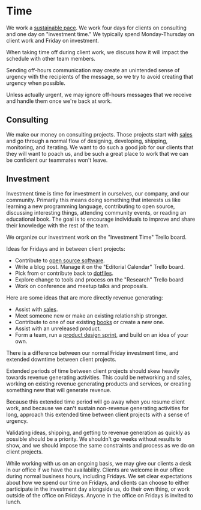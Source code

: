 # Time

We work a [sustainable pace](http://www.extremeprogramming.org/rules/overtime.html). We work four days for clients on consulting and one day on "investment time." We typically spend Monday-Thursday on client work and Friday on investment.

When taking time off during client work, we discuss how it will impact the schedule with other team members.

Sending off-hours communication may create an unintended sense of urgency with the recipients of the message, so we try to avoid creating that urgency when possible.

Unless actually urgent, we may ignore off-hours messages that we receive and handle them once we're back at work.

## Consulting

We make our money on consulting projects. Those projects start with [sales](/our-company/sales.md) and go through a normal flow of designing, developing, shipping, monitoring, and iterating. We want to do such a good job for our clients that they will want to poach us, and be such a great place to work that we can be confident our teammates won't leave.

## Investment

Investment time is time for investment in ourselves, our company, and our community. Primarily this means doing something that interests us like learning a new programming language, contributing to open source, discussing interesting things, attending community events, or reading an educational book. The goal is to encourage individuals to improve and share their knowledge with the rest of the team.

We organize our investment work on the "Investment Time" Trello board.

Ideas for Fridays and in between client projects:

* Contribute to [open source software](/our-company/sharing.md#open-source).
* Write a blog post. Manage it on the "Editorial Calendar" Trello board.
* Pick from or contribute back to [dotfiles](https://github.com/codecarrotnet/dotfiles).
* Explore change to tools and process on the "Research" Trello board
* Work on conference and meetup talks and proposals.

Here are some ideas that are more directly revenue generating:

* Assist with [sales](/our-company/sales.md).
* Meet someone new or make an existing relationship stronger.
* Contribute to one of our existing [books](https://www.codecarrot.net/resources/ebooks/) or create a new one.
* Assist with an unreleased product.
* Form a team, run a [product design sprint](https://www.codecarrot.net/services/product-design-sprint), and build on an idea of your own.

There is a difference between our normal Friday investment time, and extended downtime between client projects.

Extended periods of time between client projects should skew heavily towards revenue generating activities. This could be networking and sales, working on existing revenue generating products and services, or creating something new that will generate revenue.

Because this extended time period will go away when you resume client work, and because we can't sustain non-revenue generating activities for long, approach this extended time between client projects with a sense of urgency.

Validating ideas, shipping, and getting to revenue generation as quickly as possible should be a priority. We shouldn't go weeks without results to show, and we should impose the same constraints and process as we do on client projects.

While working with us on an ongoing basis, we may give our clients a desk in our office if we have the availability. Clients are welcome in our office during normal business hours, including Fridays. We set clear expectations about how we spend our time on Fridays, and clients can choose to either participate in the investment day alongside us, do their own thing, or work outside of the office on Fridays. Anyone in the office on Fridays is invited to lunch.
